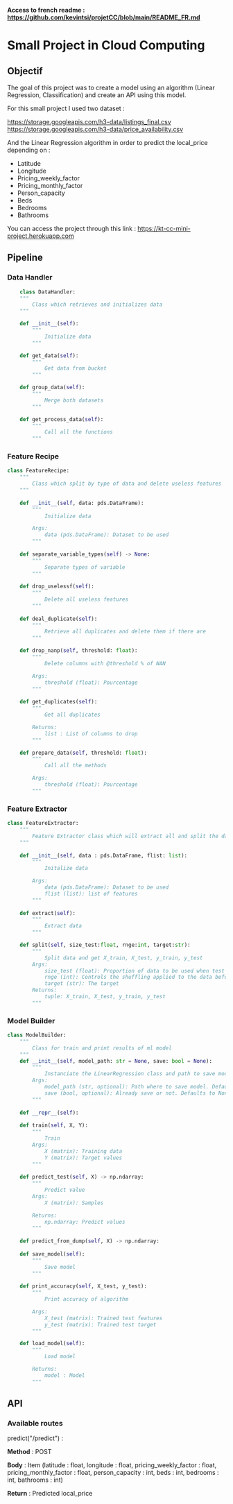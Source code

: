**Access to french readme : <a>https://github.com/kevintsi/projetCC/blob/main/README_FR.md</a>** 

# Small Project in Cloud Computing

## Objectif

The goal of this project was to create a model using an algorithm (Linear Regression, Classification) and create an API using this model.

For this small project I used two dataset : 

<a>https://storage.googleapis.com/h3-data/listings_final.csv</a><br/>
<a>https://storage.googleapis.com/h3-data/price_availability.csv</a>

And the Linear Regression algorithm in order to predict the local_price depending on :

- Latitude
- Longitude
- Pricing_weekly_factor
- Pricing_monthly_factor
- Person_capacity
- Beds
- Bedrooms
- Bathrooms

You can access the project through this link : <a>https://kt-cc-mini-project.herokuapp.com</a>

## Pipeline

### Data Handler

```python
    class DataHandler:
    """
        Class which retrieves and initializes data
    """

    def __init__(self):
        """
            Initialize data
        """

    def get_data(self):
        """
            Get data from bucket
        """

    def group_data(self):
        """
            Merge both datasets
        """

    def get_process_data(self):
        """
            Call all the functions
        """
```

### Feature Recipe

```python
class FeatureRecipe:
    """
        Class which split by type of data and delete useless features
    """
    
    def __init__(self, data: pds.DataFrame):
        """
            Initialize data

        Args:
            data (pds.DataFrame): Dataset to be used
        """
    
    def separate_variable_types(self) -> None:
        """
            Separate types of variable
        """
        
    def drop_uselessf(self):
        """
            Delete all useless features
        """ 
        
    def deal_duplicate(self):
        """
            Retrieve all duplicates and delete them if there are
        """

    def drop_nanp(self, threshold: float):
        """
            Delete columns with @threshold % of NAN

        Args:
            threshold (float): Pourcentage
        """
    
    def get_duplicates(self):
        """
            Get all duplicates

        Returns:
            list : List of columns to drop 
        """

    def prepare_data(self, threshold: float):
        """
            Call all the methods

        Args:
            threshold (float): Pourcentage
        """
```

### Feature Extractor

```python
class FeatureExtractor:
    """
        Feature Extractor class which will extract all and split the data that will be used to train  
    """
    
    def __init__(self, data : pds.DataFrame, flist: list):
        """
            Initalize data

        Args:
            data (pds.DataFrame): Dataset to be used
            flist (list): list of features
        """
    
    def extract(self):
        """
            Extract data
        """

    def split(self, size_test:float, rnge:int, target:str):
        """
            Split data and get X_train, X_test, y_train, y_test 
        Args:
            size_test (float): Proportion of data to be used when test split 
            rnge (int): Controls the shuffling applied to the data before applying the split
            target (str): The target
        Returns:
            tuple: X_train, X_test, y_train, y_test 
        """
```

### Model Builder

```python
class ModelBuilder: 
    """
        Class for train and print results of ml model 
    """
    def __init__(self, model_path: str = None, save: bool = None):
        """
            Instanciate the LinearRegression class and path to save model
        Args:
            model_path (str, optional): Path where to save model. Defaults to None.
            save (bool, optional): Already save or not. Defaults to None.
        """
        
    def __repr__(self):
    
    def train(self, X, Y):
        """
            Train
        Args:
            X (matrix): Training data
            Y (matrix): Target values
        """
    
    def predict_test(self, X) -> np.ndarray:
        """
            Predict value
        Args:
            X (matrix): Samples

        Returns:
            np.ndarray: Predict values
        """
        
    def predict_from_dump(self, X) -> np.ndarray:
    
    def save_model(self):
        """
            Save model
        """
    
    def print_accuracy(self, X_test, y_test):
        """
            Print accuracy of algorithm

        Args:
            X_test (matrix): Trained test features
            y_test (matrix): Trained test target
        """

    def load_model(self):
        """
            Load model

        Returns:
            model : Model
        """
```

## API

### Available routes

predict("/predict") :

**Method** : POST

**Body** : Item (latitude : float, longitude : float, pricing_weekly_factor : float, pricing_monthly_factor : float, person_capacity : int, beds : int, bedrooms : int, bathrooms : int)

**Return** : Predicted local_price
